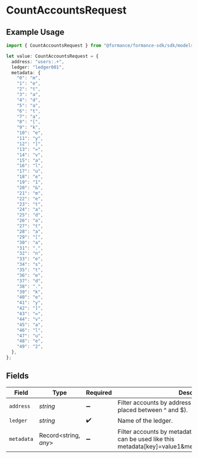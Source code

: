 # CountAccountsRequest

## Example Usage

```typescript
import { CountAccountsRequest } from "@formance/formance-sdk/sdk/models/operations";

let value: CountAccountsRequest = {
  address: "users:.+",
  ledger: "ledger001",
  metadata: {
    "0": "m",
    "1": "e",
    "2": "t",
    "3": "a",
    "4": "d",
    "5": "a",
    "6": "t",
    "7": "a",
    "8": "[",
    "9": "k",
    "10": "e",
    "11": "y",
    "12": "]",
    "13": "=",
    "14": "v",
    "15": "a",
    "16": "l",
    "17": "u",
    "18": "e",
    "19": "1",
    "20": "&",
    "21": "m",
    "22": "e",
    "23": "t",
    "24": "a",
    "25": "d",
    "26": "a",
    "27": "t",
    "28": "a",
    "29": "[",
    "30": "a",
    "31": ".",
    "32": "n",
    "33": "e",
    "34": "s",
    "35": "t",
    "36": "e",
    "37": "d",
    "38": ".",
    "39": "k",
    "40": "e",
    "41": "y",
    "42": "]",
    "43": "=",
    "44": "v",
    "45": "a",
    "46": "l",
    "47": "u",
    "48": "e",
    "49": "2",
  },
};
```

## Fields

| Field                                                                                                                            | Type                                                                                                                             | Required                                                                                                                         | Description                                                                                                                      | Example                                                                                                                          |
| -------------------------------------------------------------------------------------------------------------------------------- | -------------------------------------------------------------------------------------------------------------------------------- | -------------------------------------------------------------------------------------------------------------------------------- | -------------------------------------------------------------------------------------------------------------------------------- | -------------------------------------------------------------------------------------------------------------------------------- |
| `address`                                                                                                                        | *string*                                                                                                                         | :heavy_minus_sign:                                                                                                               | Filter accounts by address pattern (regular expression placed between ^ and $).                                                  | users:.+                                                                                                                         |
| `ledger`                                                                                                                         | *string*                                                                                                                         | :heavy_check_mark:                                                                                                               | Name of the ledger.                                                                                                              | ledger001                                                                                                                        |
| `metadata`                                                                                                                       | Record<string, *any*>                                                                                                            | :heavy_minus_sign:                                                                                                               | Filter accounts by metadata key value pairs. The filter can be used like this metadata[key]=value1&metadata[a.nested.key]=value2 | metadata[key]=value1&metadata[a.nested.key]=value2                                                                               |